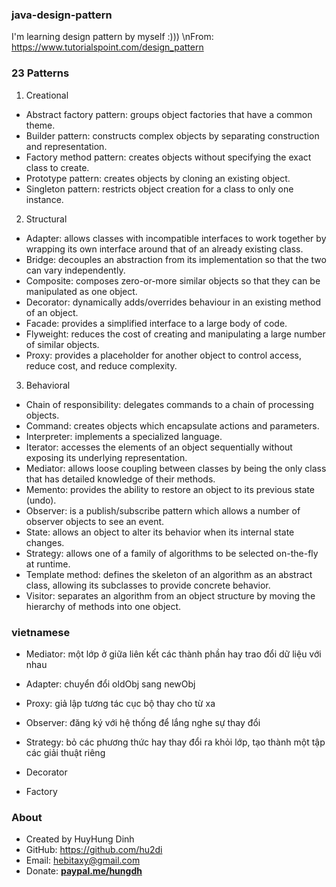 ### java-design-pattern
I'm learning design pattern by myself :)))
\nFrom: https://www.tutorialspoint.com/design_pattern

### 23 Patterns
1. Creational
- Abstract factory pattern: groups object factories that have a common theme.
- Builder pattern: constructs complex objects by separating construction and representation.
- Factory method pattern: creates objects without specifying the exact class to create.
- Prototype pattern: creates objects by cloning an existing object.
- Singleton pattern: restricts object creation for a class to only one instance.

2. Structural
- Adapter: allows classes with incompatible interfaces to work together by wrapping its own interface around that of an already existing class.
- Bridge: decouples an abstraction from its implementation so that the two can vary independently.
- Composite: composes zero-or-more similar objects so that they can be manipulated as one object.
- Decorator: dynamically adds/overrides behaviour in an existing method of an object.
- Facade: provides a simplified interface to a large body of code.
- Flyweight: reduces the cost of creating and manipulating a large number of similar objects.
- Proxy: provides a placeholder for another object to control access, reduce cost, and reduce complexity.

3. Behavioral
- Chain of responsibility: delegates commands to a chain of processing objects.
- Command: creates objects which encapsulate actions and parameters.
- Interpreter: implements a specialized language.
- Iterator: accesses the elements of an object sequentially without exposing its underlying representation.
- Mediator: allows loose coupling between classes by being the only class that has detailed knowledge of their methods.
- Memento: provides the ability to restore an object to its previous state (undo).
- Observer: is a publish/subscribe pattern which allows a number of observer objects to see an event.
- State: allows an object to alter its behavior when its internal state changes.
- Strategy: allows one of a family of algorithms to be selected on-the-fly at runtime.
- Template method: defines the skeleton of an algorithm as an abstract class, allowing its subclasses to provide concrete behavior.
- Visitor: separates an algorithm from an object structure by moving the hierarchy of methods into one object.

### vietnamese
- Mediator: một lớp ở giữa liên kết các thành phần hay trao đổi dữ liệu với nhau
- Adapter: chuyển đổi oldObj sang newObj
- Proxy: giả lập tương tác cục bộ thay cho từ xa
- Observer: đăng ký với hệ thống để lắng nghe sự thay đổi

- Strategy: bỏ các phương thức hay thay đổi ra khỏi lớp, tạo thành một tập các giải thuật riêng

- Decorator
- Factory

### About
- Created by HuyHung Dinh
- GitHub: https://github.com/hu2di
- Email: hebitaxy@gmail.com
- Donate: [**paypal.me/hungdh**](https://www.paypal.me/hungdh)
